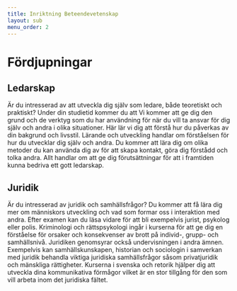 ```yaml
---
title: Inriktning Beteendevetenskap
layout: sub
menu_order: 2
---
```


# Fördjupningar

## Ledarskap

Är du intresserad av att utveckla
dig själv som ledare, både
teoretiskt och praktiskt?
Under din studietid kommer du att
Vi kommer att ge dig den grund och
de verktyg som du har användning
för när du vill ta ansvar för dig själv
och andra i olika situationer. Här
lär vi dig att förstå hur du påverkas
av din bakgrund och livsstil.
Lärande och utveckling handlar om
förståelsen för hur du utvecklar
dig själv och andra. Du kommer
att lära dig om olika metoder du
kan använda dig av för att skapa
kontakt, göra dig förstådd och tolka
andra. Allt handlar om att ge dig
förutsättningar för att i framtiden
kunna bedriva ett gott ledarskap. 

## Juridik

Är du intresserad av juridik och
samhällsfrågor?
Du kommer att få lära dig mer
om människors utveckling och
vad som formar oss i interaktion
med andra. Efter examen kan du
läsa vidare för att bli exempelvis
jurist, psykolog eller polis.
Kriminologi och rättspsykologi
ingår i kurserna för att ge dig
en förståelse för orsaker och
konsekvenser av brott på individ-,
grupp- och samhällsnivå. Juridiken
genomsyrar också undervisningen
i andra ämnen. Exempelvis kan
samhällskunskapen, historian
och sociologin i samverkan med
juridik behandla viktiga juridiska
samhällsfrågor såsom privatjuridik
och mänskliga rättigheter. Kurserna
i svenska och retorik hjälper dig
att utveckla dina kommunikativa
förmågor vilket är en stor tillgång
för den som vill arbeta inom det
juridiska fältet. 

